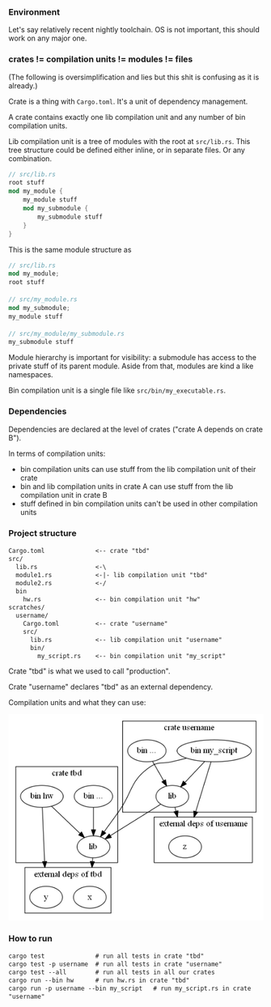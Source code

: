### Environment

Let's say relatively recent nightly toolchain.
OS is not important, this should work on any major one.

### crates != compilation units != modules != files

(The following is oversimplification and lies but this shit is confusing as it is already.)

Crate is a thing with `Cargo.toml`. It's a unit of dependency management.

A crate contains exactly one lib compilation unit and any number of bin compilation units.

Lib compilation unit is a tree of modules with the root at `src/lib.rs`.
This tree structure could be defined either inline, or in separate files. Or any combination.
```rust
// src/lib.rs
root stuff
mod my_module {
    my_module stuff
    mod my_submodule {
        my_submodule stuff
    }
}
```
This is the same module structure as
```rust
// src/lib.rs
mod my_module;
root stuff

// src/my_module.rs
mod my_submodule;
my_module stuff

// src/my_module/my_submodule.rs
my_submodule stuff
```

Module hierarchy is important for visibility: a submodule has access to the private stuff of its parent module. Aside from that, modules are kind a like namespaces.

Bin compilation unit is a single file like `src/bin/my_executable.rs`.

### Dependencies

Dependencies are declared at the level of crates ("crate A depends on crate B").

In terms of compilation units:

 * bin compilation units can use stuff from the lib compilation unit of their crate
 * bin and lib compilation units in crate A can use stuff from the lib compilation unit in crate B
 * stuff defined in bin compilation units can't be used in other compilation units

### Project structure

```
Cargo.toml              <-- crate "tbd"
src/
  lib.rs                <-\
  module1.rs            <-|- lib compilation unit "tbd"
  module2.rs            <-/
  bin
    hw.rs               <-- bin compilation unit "hw"
scratches/
  username/
    Cargo.toml          <-- crate "username"
    src/
      lib.rs            <-- lib compilation unit "username"
      bin/
        my_script.rs    <-- bin compilation unit "my_script"
```

Crate "tbd" is what we used to call "production".

Crate "username" declares "tbd" as an external dependency.

Compilation units and what they can use:
<!--
To update, run
    dot compilation_untis.dot -Tpng -o compilation_units.png
-->
![mess](compilation_units.png)

### How to run

```
cargo test              # run all tests in crate "tbd"
cargo test -p username  # run all tests in crate "username"
cargo test --all        # run all tests in all our crates
cargo run --bin hw      # run hw.rs in crate "tbd"
cargo run -p username --bin my_script   # run my_script.rs in crate "username"
```
